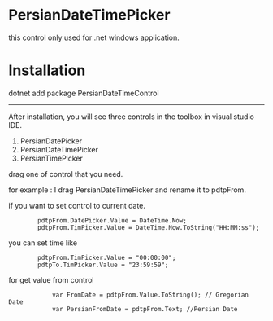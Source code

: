 # PersianDateTimePicker

this control only used for .net windows application.

# Installation

dotnet add package PersianDateTimeControl

---

After installation, you will see three controls in the toolbox in visual studio IDE.

1. PersianDatePicker
2. PersianDateTimePicker
3. PersianTimePicker

drag one of control that you need.

for example :
 I drag PersianDateTimePicker and rename it to pdtpFrom.
 
 if you want to set control to current date.
 
            pdtpFrom.DatePicker.Value = DateTime.Now;
            pdtpFrom.TimPicker.Value = DateTime.Now.ToString("HH:MM:ss");
            
            
 
 you can set time like
 
            pdtpFrom.TimPicker.Value = "00:00:00";
            pdtpTo.TimPicker.Value = "23:59:59";

for get value from control

                var FromDate = pdtpFrom.Value.ToString(); // Gregorian Date
                var PersianFromDate = pdtpFrom.Text; //Persian Date
                
